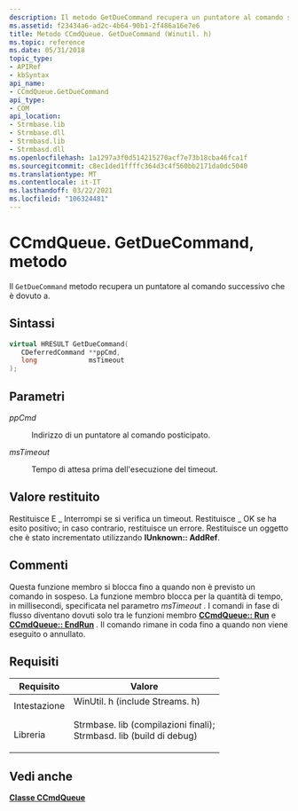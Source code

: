 ```yaml
---
description: Il metodo GetDueCommand recupera un puntatore al comando successivo che è dovuto a.
ms.assetid: f23434a6-ad2c-4b64-90b1-2f486a16e7e6
title: Metodo CCmdQueue. GetDueCommand (Winutil. h)
ms.topic: reference
ms.date: 05/31/2018
topic_type:
- APIRef
- kbSyntax
api_name:
- CCmdQueue.GetDueCommand
api_type:
- COM
api_location:
- Strmbase.lib
- Strmbase.dll
- Strmbasd.lib
- Strmbasd.dll
ms.openlocfilehash: 1a1297a3f0d514215270acf7e73b18cba46fca1f
ms.sourcegitcommit: c8ec1ded1ffffc364d3c4f560bb2171da0dc5040
ms.translationtype: MT
ms.contentlocale: it-IT
ms.lasthandoff: 03/22/2021
ms.locfileid: "106324481"
---
```

# <a name="ccmdqueuegetduecommand-method"></a>CCmdQueue. GetDueCommand, metodo

Il `GetDueCommand` metodo recupera un puntatore al comando successivo che è dovuto a.

## <a name="syntax"></a>Sintassi


```C++
virtual HRESULT GetDueCommand(
   CDeferredCommand **ppCmd,
   long             msTimeout
);
```



## <a name="parameters"></a>Parametri

<dl> <dt>

*ppCmd* 
</dt> <dd>

Indirizzo di un puntatore al comando posticipato.

</dd> <dt>

*msTimeout* 
</dt> <dd>

Tempo di attesa prima dell'esecuzione del timeout.

</dd> </dl>

## <a name="return-value"></a>Valore restituito

Restituisce E \_ Interrompi se si verifica un timeout. Restituisce \_ OK se ha esito positivo; in caso contrario, restituisce un errore. Restituisce un oggetto che è stato incrementato utilizzando **IUnknown:: AddRef**.

## <a name="remarks"></a>Commenti

Questa funzione membro si blocca fino a quando non è previsto un comando in sospeso. La funzione membro blocca per la quantità di tempo, in millisecondi, specificata nel parametro *msTimeout* . I comandi in fase di flusso diventano dovuti solo tra le funzioni membro [**CCmdQueue:: Run**](ccmdqueue-run.md) e [**CCmdQueue:: EndRun**](ccmdqueue-endrun.md) . Il comando rimane in coda fino a quando non viene eseguito o annullato.

## <a name="requirements"></a>Requisiti



| Requisito | Valore |
|--------------------|--------------------------------------------------------------------------------------------------------------------------------------------------------------------------------------------|
| Intestazione<br/>  | <dl> <dt>WinUtil. h (include Streams. h)</dt> </dl>                                                                                   |
| Libreria<br/> | <dl> <dt>Strmbase. lib (compilazioni finali); </dt> <dt>Strmbasd. lib (build di debug)</dt> </dl> |



## <a name="see-also"></a>Vedi anche

<dl> <dt>

[**Classe CCmdQueue**](ccmdqueue.md)
</dt> </dl>

 

 





